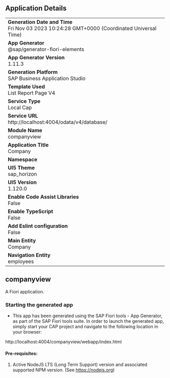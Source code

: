 ## Application Details
|               |
| ------------- |
|**Generation Date and Time**<br>Fri Nov 03 2023 10:24:28 GMT+0000 (Coordinated Universal Time)|
|**App Generator**<br>@sap/generator-fiori-elements|
|**App Generator Version**<br>1.11.3|
|**Generation Platform**<br>SAP Business Application Studio|
|**Template Used**<br>List Report Page V4|
|**Service Type**<br>Local Cap|
|**Service URL**<br>http://localhost:4004/odata/v4/database/
|**Module Name**<br>companyview|
|**Application Title**<br>Company|
|**Namespace**<br>|
|**UI5 Theme**<br>sap_horizon|
|**UI5 Version**<br>1.120.0|
|**Enable Code Assist Libraries**<br>False|
|**Enable TypeScript**<br>False|
|**Add Eslint configuration**<br>False|
|**Main Entity**<br>Company|
|**Navigation Entity**<br>employees|

## companyview

A Fiori application.

### Starting the generated app

-   This app has been generated using the SAP Fiori tools - App Generator, as part of the SAP Fiori tools suite.  In order to launch the generated app, simply start your CAP project and navigate to the following location in your browser:

http://localhost:4004/companyview/webapp/index.html

#### Pre-requisites:

1. Active NodeJS LTS (Long Term Support) version and associated supported NPM version.  (See https://nodejs.org)


